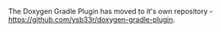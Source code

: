 The Doxygen Gradle Plugin has moved to it's own repository - https://github.com/ysb33r/doxygen-gradle-plugin.
